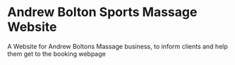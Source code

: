 # Andrew Bolton Sports Massage Website

A Website for Andrew Boltons Massage business, to inform clients and help them get to the booking webpage
